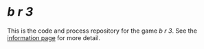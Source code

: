 # *b r 3*

This is the code and process repository for the game *b r 3*. See the [information page](info/) for more detail.
